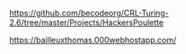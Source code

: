 https://github.com/becodeorg/CRL-Turing-2.6/tree/master/Projects/HackersPoulette




https://bailleuxthomas.000webhostapp.com/
